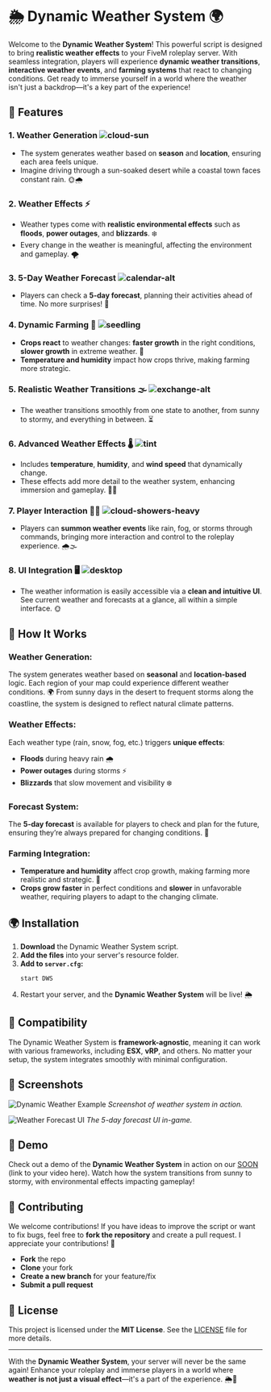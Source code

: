 # 🌦️ Dynamic Weather System 🌍

Welcome to the **Dynamic Weather System**! This powerful script is designed to bring **realistic weather effects** to your FiveM roleplay server. With seamless integration, players will experience **dynamic weather transitions**, **interactive weather events**, and **farming systems** that react to changing conditions. Get ready to immerse yourself in a world where the weather isn't just a backdrop—it's a key part of the experience!

## 🚀 Features

### 1. **Weather Generation** ![cloud-sun](https://img.icons8.com/ios/50/000000/cloud-sun.png)
- The system generates weather based on **season** and **location**, ensuring each area feels unique.
- Imagine driving through a sun-soaked desert while a coastal town faces constant rain. 🌞🌧️

### 2. **Weather Effects** ⚡
- Weather types come with **realistic environmental effects** such as **floods**, **power outages**, and **blizzards**. ❄️
- Every change in the weather is meaningful, affecting the environment and gameplay. 🌪️

### 3. **5-Day Weather Forecast** ![calendar-alt](https://img.icons8.com/ios/50/000000/calendar-alt.png)
- Players can check a **5-day forecast**, planning their activities ahead of time. No more surprises! 📡

### 4. **Dynamic Farming** 🌾 ![seedling](https://img.icons8.com/ios/50/000000/seedling.png)
- **Crops react** to weather changes: **faster growth** in the right conditions, **slower growth** in extreme weather. 🌱
- **Temperature and humidity** impact how crops thrive, making farming more strategic.

### 5. **Realistic Weather Transitions** 🌫️ ![exchange-alt](https://img.icons8.com/ios/50/000000/exchange-alt.png)
- The weather transitions smoothly from one state to another, from sunny to stormy, and everything in between. ⏳

### 6. **Advanced Weather Effects** 🌡️ ![tint](https://img.icons8.com/ios/50/000000/tint.png)
- Includes **temperature**, **humidity**, and **wind speed** that dynamically change.
- These effects add more detail to the weather system, enhancing immersion and gameplay. 💨🌞

### 7. **Player Interaction** 🧑‍🌾 ![cloud-showers-heavy](https://img.icons8.com/ios/50/000000/cloud-showers-heavy.png)
- Players can **summon weather events** like rain, fog, or storms through commands, bringing more interaction and control to the roleplay experience. 🌧️🌫️

### 8. **UI Integration** 🖥️ ![desktop](https://img.icons8.com/ios/50/000000/desktop.png)
- The weather information is easily accessible via a **clean and intuitive UI**. See current weather and forecasts at a glance, all within a simple interface. 🌞

## 📜 How It Works

### Weather Generation:
The system generates weather based on **seasonal** and **location-based** logic. Each region of your map could experience different weather conditions. 🌍 From sunny days in the desert to frequent storms along the coastline, the system is designed to reflect natural climate patterns.

### Weather Effects:
Each weather type (rain, snow, fog, etc.) triggers **unique effects**:
- **Floods** during heavy rain 🌧️
- **Power outages** during storms ⚡
- **Blizzards** that slow movement and visibility ❄️

### Forecast System:
The **5-day forecast** is available for players to check and plan for the future, ensuring they’re always prepared for changing conditions. 📅

### Farming Integration:
- **Temperature and humidity** affect crop growth, making farming more realistic and strategic. 🌾
- **Crops grow faster** in perfect conditions and **slower** in unfavorable weather, requiring players to adapt to the changing climate.

## 🌍 Installation

1. **Download** the Dynamic Weather System script.
2. **Add the files** into your server's resource folder.
3. **Add to `server.cfg`:**
    ```bash
    start DWS
    ```
4. Restart your server, and the **Dynamic Weather System** will be live! 🌦️

## 🔧 Compatibility

The Dynamic Weather System is **framework-agnostic**, meaning it can work with various frameworks, including **ESX**, **vRP**, and others. No matter your setup, the system integrates smoothly with minimal configuration.

## 📸 Screenshots

![Dynamic Weather Example](https://via.placeholder.com/500x300.png?text=Dynamic+Weather+System+Screenshot+1)
*Screenshot of weather system in action.*

![Weather Forecast UI](https://via.placeholder.com/500x300.png?text=Dynamic+Weather+System+Screenshot+2)
*The 5-day forecast UI in-game.*

## 🎥 Demo

Check out a demo of the **Dynamic Weather System** in action on our [SOON](https://www.youtube.com) (link to your video here). Watch how the system transitions from sunny to stormy, with environmental effects impacting gameplay!

## 🤝 Contributing

We welcome contributions! If you have ideas to improve the script or want to fix bugs, feel free to **fork the repository** and create a pull request. I appreciate your contributions! 🙌

- **Fork** the repo
- **Clone** your fork
- **Create a new branch** for your feature/fix
- **Submit a pull request**

## 📜 License

This project is licensed under the **MIT License**. See the [LICENSE](LICENSE) file for more details.

---

With the **Dynamic Weather System**, your server will never be the same again! Enhance your roleplay and immerse players in a world where **weather is not just a visual effect**—it's a part of the experience. 🌦️🌈
